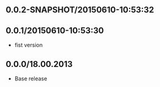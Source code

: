 
## 0.0.2-SNAPSHOT/20150610-10:53:32
## 0.0.1/20150610-10:53:30

* fist version


## 0.0.0/18.00.2013

- Base release
